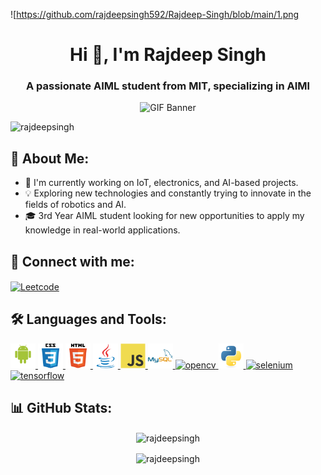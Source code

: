 ![https://github.com/rajdeepsingh592/Rajdeep-Singh/blob/main/1.png<h1 align="center">Hi 👋, I'm Rajdeep Singh</h1>
<h3 align="center">A passionate AIML student from MIT, specializing in AIMl</h3>

<!-- GIF Banner -->
<p align="center">
  <img src="https://developers.giphy.com/branch/master/static/api-c99e353f761d318322c853c03ebcf21b.gif" alt="GIF Banner" width="100%" height="250"/>
</p>



<p align="left">
  <img src="https://komarev.com/ghpvc/?username=rajdeepsingh&label=Profile%20views&color=blue&style=plastic" alt="rajdeepsingh" />
</p>

<h2 align="left">🌟 About Me:</h2>
<ul>
  <li>🚀 I'm currently working on IoT, electronics, and AI-based projects.</li>
  <li>💡 Exploring new technologies and constantly trying to innovate in the fields of robotics and AI.</li>
  <li>🎓 3rd Year AIML student looking for new opportunities to apply my knowledge in real-world applications.</li>
</ul>

<h2 align="left">🔗 Connect with me:</h2>
<p align="left">
  <a href="https://www.leetcode.com/rajdeepsingh5272" target="_blank">
    <img align="center" src="https://raw.githubusercontent.com/rahuldkjain/github-profile-readme-generator/master/src/images/icons/Social/leet-code.svg" alt="Leetcode" height="30" width="40" />
  </a>
</p>

<h2 align="left">🛠 Languages and Tools:</h2>
<p align="left">
  <a href="https://developer.android.com" target="_blank" rel="noreferrer">
    <img src="https://raw.githubusercontent.com/devicons/devicon/master/icons/android/android-original-wordmark.svg" alt="android" width="40" height="40"/>
  </a>
  <a href="https://www.w3schools.com/css/" target="_blank" rel="noreferrer">
    <img src="https://raw.githubusercontent.com/devicons/devicon/master/icons/css3/css3-original-wordmark.svg" alt="css3" width="40" height="40"/>
  </a>
  <a href="https://www.w3.org/html/" target="_blank" rel="noreferrer">
    <img src="https://raw.githubusercontent.com/devicons/devicon/master/icons/html5/html5-original-wordmark.svg" alt="html5" width="40" height="40"/>
  </a>
  <a href="https://www.java.com" target="_blank" rel="noreferrer">
    <img src="https://raw.githubusercontent.com/devicons/devicon/master/icons/java/java-original.svg" alt="java" width="40" height="40"/>
  </a>
  <a href="https://developer.mozilla.org/en-US/docs/Web/JavaScript" target="_blank" rel="noreferrer">
    <img src="https://raw.githubusercontent.com/devicons/devicon/master/icons/javascript/javascript-original.svg" alt="javascript" width="40" height="40"/>
  </a>
  <a href="https://www.mysql.com/" target="_blank" rel="noreferrer">
    <img src="https://raw.githubusercontent.com/devicons/devicon/master/icons/mysql/mysql-original-wordmark.svg" alt="mysql" width="40" height="40"/>
  </a>
  <a href="https://opencv.org/" target="_blank" rel="noreferrer">
    <img src="https://www.vectorlogo.zone/logos/opencv/opencv-icon.svg" alt="opencv" width="40" height="40"/>
  </a>
  <a href="https://www.python.org" target="_blank" rel="noreferrer">
    <img src="https://raw.githubusercontent.com/devicons/devicon/master/icons/python/python-original.svg" alt="python" width="40" height="40"/>
  </a>
  <a href="https://www.selenium.dev" target="_blank" rel="noreferrer">
    <img src="https://raw.githubusercontent.com/detain/svg-logos/780f25886640cef088af994181646db2f6b1a3f8/svg/selenium-logo.svg" alt="selenium" width="40" height="40"/>
  </a>
  <a href="https://www.tensorflow.org" target="_blank" rel="noreferrer">
    <img src="https://www.vectorlogo.zone/logos/tensorflow/tensorflow-icon.svg" alt="tensorflow" width="40" height="40"/>
  </a>
</p>

<h2 align="left">📊 GitHub Stats:</h2>
<p align="center">
  <img align="center" src="https://github-readme-stats.vercel.app/api?username=rajdeepsingh&show_icons=true&locale=en" alt="rajdeepsingh" />
</p>

<p align="center">
  <img align="center" src="https://github-readme-streak-stats.herokuapp.com/?user=rajdeepsingh&" alt="rajdeepsingh" />
</p>

